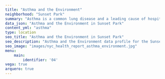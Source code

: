 ```yaml
---
title: "Asthma and the Environment"
neighborhood: "Sunset Park"
summary: "Asthma is a common lung disease and a leading cause of hospitalizations for children under 15 years old. This report provides a summary of asthma indicators by neighborhood. It also describes housing and neighborhood characteristics that can make asthma worse."
data_json: "Asthma and the Environment in Sunset Park"
content_yml: "asthma"
type: location
seo_title: "Asthma and the Environment in Sunset Park"
seo_description: "Asthma and the Environment data profile for the Sunset Park neighborhood of NYC."
seo_image: "images/nyc_health_report_asthma_environment.jpg"
menu:
    main:
        identifier: '04'
vega: true
arquero: true
---
```

